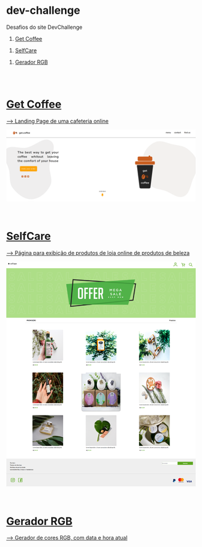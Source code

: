 # dev-challenge
Desafios do site DevChallenge
  <ol>
    <li><a href="https://www.devchallenge.com.br/challenges/5f94dfc04b6510002196cb1d/details">Get Coffee</li>
    </ol>
  <ol>
    <li><a href="https://www.devchallenge.com.br/challenges/5f14fad2130a5d78f89d9642/details">SelfCare</li>
      </ol>
   <ol>
    <li><a href="https://www.devchallenge.com.br/challenges/600da97d390f5a00213daf8d/details">Gerador RGB</li>
      </ol>

<br>
<br>

# Get Coffee
--> Landing Page de uma cafeteria online

<img src="https://github.com/aisha-ramiro/dev-challenge/blob/main/getCoffee/assets/get-coffee-page%20.png" alt="Get Coffee Design" width="960">

<br>
<br>
<br>

# SelfCare

--> Página para exibição de produtos de loja online de produtos de beleza

<img src="https://github.com/aisha-ramiro/dev-challenge/blob/main/selfCare/assets/selfcare-page.png" alt="SelfCare Design" width="960">


<br>
<br>
<br>

# Gerador RGB

--> Gerador de cores RGB, com data e hora atual

